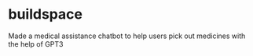 # buildspace 
Made a medical assistance chatbot to help users pick out medicines with the help of GPT3
